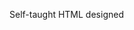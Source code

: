Self-taught HTML designed
              
 
 
 
      
 
 
                                                                                                                                                                                                              